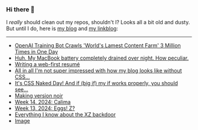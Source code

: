 ### Hi there 👋

I _really_ should clean out my repos, shouldn't I? Looks all a bit old and dusty. But until I do, here is [my blog](https://lostfocus.de/) and [my linkblog](https://dominikschwind.com/links):

--- 

<!-- POST-LIST:START -->
- [OpenAI Training Bot Crawls &#39;World&#39;s Lamest Content Farm&#39; 3 Million Times in One Day](https://www.404media.co/openai-training-bot-crawls-worlds-lamest-content-farm-3-million-times-in-one-day/)
- [Huh. My MacBook battery completely drained over night. How peculiar.](https://lostfocus.de/2024/04/12/232857/)
- [Writing a web-first resumé](https://werd.io/2024/writing-a-web-first-resum%C3%A9)
- [All in all I&#39;m not super impressed with how my blog looks like without CSS…](https://lostfocus.de/2024/04/09/232847/)
- [It&#39;s CSS Naked Day! And if &lpar;big if&rpar; my if works properly, you should see…](https://lostfocus.de/2024/04/08/232838/)
- [Making version noir](https://anhvn.com/posts/2024/making-version-noir/)
- [Week 14, 2024: Calima](https://lostfocus.de/2024/04/07/week-14-2024-calima/)
- [Week 13, 2024: Eggs! Z?](https://lostfocus.de/2024/03/31/week-13-2024-eggs-z/)
- [Everything I know about the XZ backdoor](https://boehs.org/node/everything-i-know-about-the-xz-backdoor)
- [Image](https://lostfocus.de/2024/03/30/232815/)
<!-- POST-LIST:END -->

<!--
**lostfocus/lostfocus** is a ✨ _special_ ✨ repository because its `README.md` (this file) appears on your GitHub profile.

Here are some ideas to get you started:

- 🔭 I’m currently working on ...
- 🌱 I’m currently learning ...
- 👯 I’m looking to collaborate on ...
- 🤔 I’m looking for help with ...
- 💬 Ask me about ...
- 📫 How to reach me: ...
- 😄 Pronouns: ...
- ⚡ Fun fact: ...
-->
